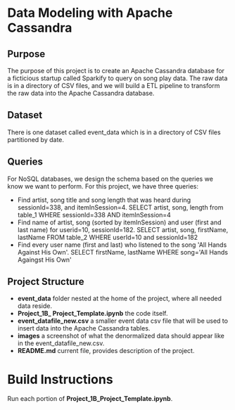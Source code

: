 # Data Modeling with Apache Cassandra

## Purpose
The purpose of this project is to create an Apache Cassandra database for a ficticious startup called Sparkify to query on song play data. The raw data is in a directory of CSV files, and we will build a ETL pipeline to transform the raw data into the Apache Cassandra database.

## Dataset
There is one dataset called event_data which is in a directory of CSV files partitioned by date.

## Queries
For NoSQL databases, we design the schema based on the queries we know we want to perform. For this project, we have three queries:

- Find artist, song title and song length that was heard during sessionId=338, and itemInSession=4.
SELECT artist, song, length from table_1 WHERE sessionId=338 AND itemInSession=4
- Find name of artist, song (sorted by itemInSession) and user (first and last name) for userid=10, sessionId=182.
SELECT artist, song, firstName, lastName FROM table_2 WHERE userId=10 and sessionId=182
- Find every user name (first and last) who listened to the song 'All Hands Against His Own'.
SELECT firstName, lastName WHERE song='All Hands Againgst His Own'

    
## Project Structure
- **event_data** folder nested at the home of the project, where all needed data reside.
- **Project_1B_ Project_Template.ipynb** the code itself.
- **event_datafile_new.csv** a smaller event data csv file that will be used to insert data into the Apache Cassandra tables.
- **images** a screenshot of what the denormalized data should appear like in the event_datafile_new.csv.
- **README.md** current file, provides description of the project.
    
# Build Instructions

Run each portion of **Project_1B_Project_Template.ipynb**.

